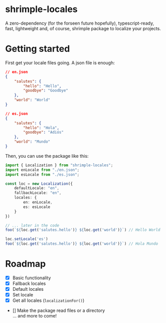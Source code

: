 # shrimple-locales

A zero-dependency (for the forseen future hopefully), typescript-ready, fast, lightweight and, of course, shrimple package to localize your projects.

# Getting started

First get your locale files going. A json file is enough:
```json
// en.json
{
    "salutes": {
        "hello": "Hello",
        "goodbye": "Goodbye"
    },
    "world": "World"
}

// es.json
{
    "salutes": {
        "hello": "Hola",
        "goodbye": "Adiós"
    },
    "world": "Mundo"
}
```

Then, you can use the package like this:
```ts
import { Localization } from "shrimple-locales";
import enLocale from "./en.json";
import esLocale from "./es.json";

const loc = new Localization({
    defaultLocale: "en",
    fallbackLocale: "en",
    locales: {
        en: enLocale,
        es: esLocale
    }
})

// ... later in the code
foo(`${loc.get('salutes.hello')} ${loc.get('world')}`) // Hello World

loc.setLocale('es')
foo(`${loc.get('salutes.hello')} ${loc.get('world')}`) // Hola Mundo
```

# Roadmap
- [x] Basic functionality
- [x] Fallback locales
- [x] Default locales
- [x] Set locale
- [x] Get all locales (`localizationFor()`)
- [] Make the package read files or a directory  
... and more to come!